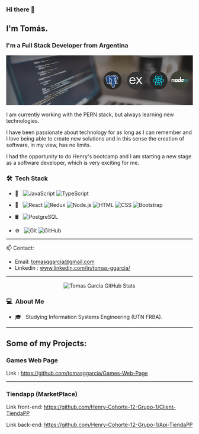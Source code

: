 ### Hi there 👋

## I'm Tomás.

### I'm a Full Stack Developer from Argentina


![alt text](https://github.com/tomasggarcia/tomasggarcia/blob/main/backimage.png?raw=true)


I am currently working with the PERN stack, but always learning new technologies.

I have been passionate about technology for as long as I can remember and I love being able to create new solutions and in this sense the creation of software, in my view, has no limits.

I had the opportunity to do Henry's bootcamp and I am starting a new stage as a software developer, which is very exciting for me.


### 🛠 &nbsp;Tech Stack

- 📝 &nbsp;
  ![JavaScript](https://img.shields.io/badge/-JavaScript-333333?style=flat&logo=javascript)
  ![TypeScript](https://img.shields.io/badge/-TypeScript-333333?style=flat&logo=typescript)

- 🔧 &nbsp;
  ![React](https://img.shields.io/badge/-React-333333?style=flat&logo=react)
  ![Redux](https://img.shields.io/badge/-Redux-333333?style=flat&logo=redux)
  ![Node.js](https://img.shields.io/badge/-Node.js-333333?style=flat&logo=node.js)
  ![HTML](https://img.shields.io/badge/-HTML-333333?style=flat&logo=HTML5)
  ![CSS](https://img.shields.io/badge/-CSS-333333?style=flat&logo=CSS3&logoColor=1572B6)
  ![Bootstrap](https://img.shields.io/badge/-Bootstrap-333333?style=flat&logo=bootstrap&logoColor=563D7C)
- 🛢 &nbsp;
  ![PostgreSQL](https://img.shields.io/badge/PostgreSQL-333333?style=flat&logo=postgresql&logoColor=white)
- ⚙️ &nbsp;
  ![Git](https://img.shields.io/badge/-Git-333333?style=flat&logo=git)
  ![GitHub](https://img.shields.io/badge/-GitHub-333333?style=flat&logo=github)

---
 :mailbox: Contact:
- Email: tomasqgarcia@gmail.com
- Linkedin : www.linkedin.com/in/tomas-ggarcia/

---

<p align="center">
    <img align="center" alt="Tomas Garcia GitHub Stats" src="https://github-readme-stats.vercel.app/api/top-langs/?username=tomasggarcia&layout=compact" />
</p>

### 💻 &nbsp;About Me 


- 🎓 &nbsp; Studying Information Systems Engineering (UTN FRBA).

---

## Some of my Projects:

### Games Web Page
Link : https://github.com/tomasggarcia/Games-Web-Page

---
### Tiendapp (MarketPlace)
Link front-end: https://github.com/Henry-Cohorte-12-Grupo-1/Client-TiendaPP

Link back-end: https://github.com/Henry-Cohorte-12-Grupo-1/Api-TiendaPP




